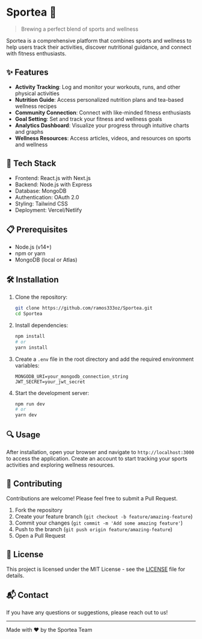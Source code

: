 # Sportea 🍵

> Brewing a perfect blend of sports and wellness

Sportea is a comprehensive platform that combines sports and wellness to help users track their activities, discover nutritional guidance, and connect with fitness enthusiasts.

## ✨ Features

- **Activity Tracking**: Log and monitor your workouts, runs, and other physical activities
- **Nutrition Guide**: Access personalized nutrition plans and tea-based wellness recipes
- **Community Connection**: Connect with like-minded fitness enthusiasts
- **Goal Setting**: Set and track your fitness and wellness goals
- **Analytics Dashboard**: Visualize your progress through intuitive charts and graphs
- **Wellness Resources**: Access articles, videos, and resources on sports and wellness

## 🚀 Tech Stack

- Frontend: React.js with Next.js
- Backend: Node.js with Express
- Database: MongoDB
- Authentication: OAuth 2.0
- Styling: Tailwind CSS
- Deployment: Vercel/Netlify

## 📋 Prerequisites

- Node.js (v14+)
- npm or yarn
- MongoDB (local or Atlas)

## 🛠️ Installation

1. Clone the repository:
   ```bash
   git clone https://github.com/ramos333oz/Sportea.git
   cd Sportea
   ```

2. Install dependencies:
   ```bash
   npm install
   # or
   yarn install
   ```

3. Create a `.env` file in the root directory and add the required environment variables:
   ```
   MONGODB_URI=your_mongodb_connection_string
   JWT_SECRET=your_jwt_secret
   ```

4. Start the development server:
   ```bash
   npm run dev
   # or
   yarn dev
   ```

## 🔍 Usage

After installation, open your browser and navigate to `http://localhost:3000` to access the application. Create an account to start tracking your sports activities and exploring wellness resources.

## 🤝 Contributing

Contributions are welcome! Please feel free to submit a Pull Request.

1. Fork the repository
2. Create your feature branch (`git checkout -b feature/amazing-feature`)
3. Commit your changes (`git commit -m 'Add some amazing feature'`)
4. Push to the branch (`git push origin feature/amazing-feature`)
5. Open a Pull Request

## 📄 License

This project is licensed under the MIT License - see the [LICENSE](LICENSE) file for details.

## 📬 Contact

If you have any questions or suggestions, please reach out to us!

---

Made with ❤️ by the Sportea Team